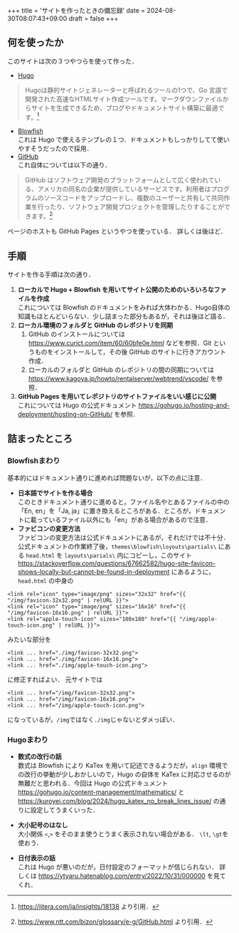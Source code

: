 +++
title = 'サイトを作ったときの備忘録'
date = 2024-08-30T08:07:43+09:00
draft = false
+++
## 何を使ったか
このサイトは次の３つやつらを使って作った．
- [Hugo](https://gohugo.io/)  
> Hugoは静的サイトジェネレーターと呼ばれるツールの1つで、Go 言語で開発された高速なHTMLサイト作成ツールです。マークダウンファイルからサイトを生成できるため、ブログやドキュメントサイト構築に最適です。[^1]
[^1]: https://jitera.com/ja/insights/18138 より引用．
- [Blowfish](https://blowfish.page/ja/)  
これは Hugo で使えるテンプレの１つ．ドキュメントもしっかりしてて使いやすそうだったので採用．
- [GitHub](https://github.co.jp/)  
これ自体については以下の通り．
> GitHub はソフトウェア開発のプラットフォームとして広く使われている、アメリカの同名の企業が提供しているサービスです。利用者はプログラムのソースコードをアップロードし、複数のユーザーと共有して共同作業を行ったり、ソフトウェア開発プロジェクトを管理したりすることができます。[^2]
[^2]: https://www.ntt.com/bizon/glossary/e-g/GitHub.html より引用．

ページのホストも GitHub Pages というやつを使っている．
詳しくは後ほど．

## 手順
サイトを作る手順は次の通り．
1. **ローカルで Hugo + Blowfish を用いてサイト公開のためのいろいろなファイルを作成**  
これについては Blowfish のドキュメントをみれば大体わかる．Hugo自体の知識もほとんどいらない．少し詰まった部分もあるが，それは後ほど語る．
2. **ローカル環境のフォルダと GitHub のレポジトリを同期**  
    1. GitHub のインストールについては https://www.curict.com/item/60/60bfe0e.html などを参照．Git というものをインストールして，その後 GitHub のサイトに行きアカウント作成．
    2. ローカルのフォルダと GitHub のレポジトリの間の同期については https://www.kagoya.jp/howto/rentalserver/webtrend/vscode/ を参照．
3. **GitHub Pages を用いてレポジトリのサイトファイルをいい感じに公開**  
これについては Hugo の公式ドキュメント https://gohugo.io/hosting-and-deployment/hosting-on-GitHub/ を参照．

## 詰まったところ
### Blowfishまわり
基本的にはドキュメント通りに進めれば問題ないが，以下の点に注意．
- **日本語でサイトを作る場合**  
このときドキュメント通りに進めると，ファイル名やとあるファイルの中の「En, en」を「Ja, ja」に置き換えるところがある．ところが，ドキュメントに載っているファイル以外にも「en」がある場合があるので注意．
- **ファビコンの変更方法**  
ファビコンの変更方法は公式ドキュメントにあるが，それだけでは不十分．公式ドキュメントの作業終了後，`themes\blowfish\loyouts\partials\` にある `head.html` を `layouts\parials\` 内にコピーし，このサイト https://stackoverflow.com/questions/67662582/hugo-site-favicon-shows-locally-but-cannot-be-found-in-deployment にあるように，`head.html` の中身の
```
<link rel="icon" type="image/png" sizes="32x32" href="{{ "/img/favicon-32x32.png" | relURL }}">
<link rel="icon" type="image/png" sizes="16x16" href="{{ "/img/favicon-16x16.png" | relURL }}">
<link rel="apple-touch-icon" sizes="180x180" href="{{ "/img/apple-touch-icon.png" | relURL }}">
```
みたいな部分を
```
<link ... href="./img/favicon-32x32.png">
<link ... href="./img/favicon-16x16.png">
<link ... href="./img/apple-touch-icon.png">
```
に修正すればよい．
元サイトでは
```
<link ... href="/img/favicon-32x32.png">
<link ... href="/img/favicon-16x16.png">
<link ... href="/img/apple-touch-icon.png">
```
になっているが，`/img`ではなく`./img`じゃないとダメっぽい．
### Hugoまわり
- **数式の改行の話**  
数式は Blowfish により KaTex を用いて記述できるようだが，`align` 環境での改行の挙動が少しおかしいので，Hugo の自体を KaTex に対応させるのが無難だと思われる．今回は Hugo の公式ドキュメント https://gohugo.io/content-management/mathematics/ と https://kuroyei.com/blog/2024/hugo_katex_no_break_lines_issue/ の通りに設定してうまくいった．

- **大小記号のはなし**  
大小関係 `<`,`>` をそのまま使うとうまく表示されない場合がある．
`\lt`, `\gt`を使おう．

- **日付表示の話**  
これは Hugo が悪いのだが，日付設定のフォーマットが信じられない．
詳しくは https://ytyaru.hatenablog.com/entry/2022/10/31/000000 を見てくれ．